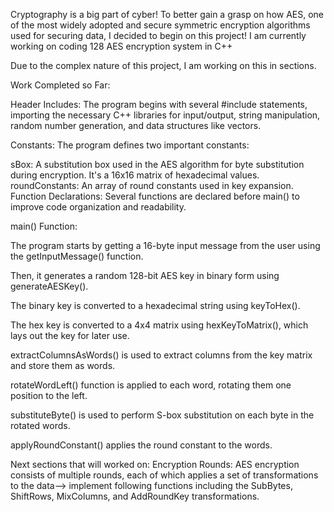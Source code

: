 Cryptography is a big part of cyber! To better gain a grasp on how AES, one of the most widely adopted and secure symmetric encryption algorithms used for securing data, I decided to begin on this project! I am currently working on coding 128 AES encryption system in C++

Due to the complex nature of this project, I am working on this in sections. 

Work Completed so Far: 

Header Includes: The program begins with several #include statements, importing the necessary C++ libraries for input/output, string manipulation, random number generation, and data structures like vectors.

Constants: The program defines two important constants:

sBox: A substitution box used in the AES algorithm for byte substitution during encryption. It's a 16x16 matrix of hexadecimal values.
roundConstants: An array of round constants used in key expansion.
Function Declarations: Several functions are declared before main() to improve code organization and readability.

main() Function:

The program starts by getting a 16-byte input message from the user using the getInputMessage() function.

Then, it generates a random 128-bit AES key in binary form using generateAESKey().

The binary key is converted to a hexadecimal string using keyToHex().

The hex key is converted to a 4x4 matrix using hexKeyToMatrix(), which lays out the key for later use.

extractColumnsAsWords() is used to extract columns from the key matrix and store them as words.

rotateWordLeft() function is applied to each word, rotating them one position to the left.

substituteByte() is used to perform S-box substitution on each byte in the rotated words.

applyRoundConstant() applies the round constant to the words.


Next sections that will worked on: 
Encryption Rounds: AES encryption consists of multiple rounds, each of which applies a set of transformations to the data--> implement following functions including the SubBytes, ShiftRows, MixColumns, and AddRoundKey transformations.
